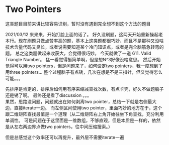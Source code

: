 # Two Pointers

这类题目目前来讲比较容易识别，暂时没有遇到完全想不到这个方法的题目

2021/03/12
来来来，开始打脸上面的话了。
好久没刷题，这两天开始重新操起老本行。现在刷题只做点赞率高的题，基本上这类题都很巧妙，而且不是那种又没啥技术含量代码又臭长，或者说需要知道某个冷门知识点，或者是完全脑筋急转弯的题。 总之这类题做起来收获大，会觉得很巧妙。 
今天就做了一道 611. Valid Triangle Number。 猛一看觉得挺简单啊，但是想N^3好像没啥意思。 然后开始觉得可以用two pointers，但是问题来了，如何设定two pointers，我一度想到了用three pointers... 整个过程脑子有点锈，几次在想是不是三指针，但又觉得怎么可能。。。

先排序是肯定的，排序后如何用有序来缩减查找次数，有点卡壳，好久不做题脑子还是锈了啊。 
最终还是看了discussion 。。。  
果然，思路没问题，问题就出在如何剥离two pointer，总结一下就是右侧最大边，直接iterate一边。 
而左侧区间使用two pointer，里面巧妙的地方在于，这个跟二维矩阵查找最值是一个道理（从二维矩阵右上角开始往坐下角查找，充分利用单调性。 可是问题在于这里面是一维数组，不够直观，但是本质是一样的，依然是从左右两边界点做two pointers，往中间压缩搜索。）

但是总感觉这个效率还可以再提升，最外层不需要iterate一遍